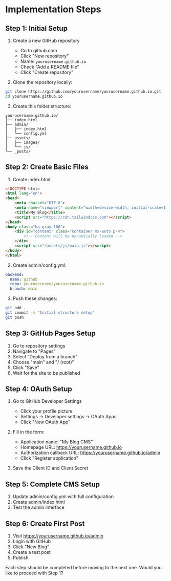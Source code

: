 # Implementation Steps

## Step 1: Initial Setup
1. Create a new GitHub repository
   - Go to github.com
   - Click "New repository"
   - Name: `yourusername.github.io`
   - Check "Add a README file"
   - Click "Create repository"

2. Clone the repository locally:
```bash
git clone https://github.com/yourusername/yourusername.github.io.git
cd yourusername.github.io
```

3. Create this folder structure:
```
yourusername.github.io/
├── index.html
├── admin/
│   ├── index.html
│   └── config.yml
├── assets/
│   ├── images/
│   └── js/
└── _posts/
```

## Step 2: Create Basic Files
1. Create index.html:
```html
<!DOCTYPE html>
<html lang="en">
<head>
    <meta charset="UTF-8">
    <meta name="viewport" content="width=device-width, initial-scale=1.0">
    <title>My Blog</title>
    <script src="https://cdn.tailwindcss.com"></script>
</head>
<body class="bg-gray-100">
    <div id="content" class="container mx-auto p-4">
        <!-- Content will be dynamically loaded -->
    </div>
    <script src="/assets/js/main.js"></script>
</body>
</html>
```

2. Create admin/config.yml:
```yaml
backend:
  name: github
  repo: yourusername/yourusername.github.io
  branch: main
```

3. Push these changes:
```bash
git add .
git commit -m "Initial structure setup"
git push
```

## Step 3: GitHub Pages Setup
1. Go to repository settings
2. Navigate to "Pages"
3. Select "Deploy from a branch"
4. Choose "main" and "/ (root)"
5. Click "Save"
6. Wait for the site to be published

## Step 4: OAuth Setup
1. Go to GitHub Developer Settings
   - Click your profile picture
   - Settings → Developer settings → OAuth Apps
   - Click "New OAuth App"

2. Fill in the form:
   - Application name: "My Blog CMS"
   - Homepage URL: https://yourusername.github.io
   - Authorization callback URL: https://yourusername.github.io/admin
   - Click "Register application"

3. Save the Client ID and Client Secret

## Step 5: Complete CMS Setup
1. Update admin/config.yml with full configuration
2. Create admin/index.html
3. Test the admin interface

## Step 6: Create First Post
1. Visit https://yourusername.github.io/admin
2. Login with GitHub
3. Click "New Blog"
4. Create a test post
5. Publish

Each step should be completed before moving to the next one. Would you like to proceed with Step 1?
